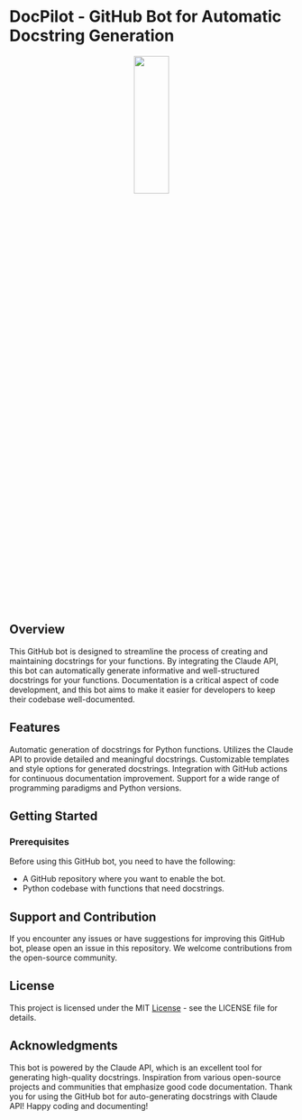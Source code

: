 # DocPilot - GitHub Bot for Automatic Docstring Generation
<p align="center"><img class="only-dark" width="35%" height="25%" src="https://github.com/Sam-Armstrong/DocPilot/blob/main/data/logo.png#gh-dark-mode-only"/></p>

## Overview

This GitHub bot is designed to streamline the process of creating and maintaining docstrings for your functions. By integrating the Claude API, this bot can automatically generate informative and well-structured docstrings for your functions. Documentation is a critical aspect of code development, and this bot aims to make it easier for developers to keep their codebase well-documented.

## Features

Automatic generation of docstrings for Python functions.
Utilizes the Claude API to provide detailed and meaningful docstrings.
Customizable templates and style options for generated docstrings.
Integration with GitHub actions for continuous documentation improvement.
Support for a wide range of programming paradigms and Python versions.

## Getting Started

### Prerequisites

Before using this GitHub bot, you need to have the following:

- A GitHub repository where you want to enable the bot.
- Python codebase with functions that need docstrings.

## Support and Contribution

If you encounter any issues or have suggestions for improving this GitHub bot, please open an issue in this repository. We welcome contributions from the open-source community.

## License

This project is licensed under the MIT [License](https://github.com/Sam-Armstrong/DocPilot/blob/main/LICENSE) - see the LICENSE file for details.

## Acknowledgments

This bot is powered by the Claude API, which is an excellent tool for generating high-quality docstrings.
Inspiration from various open-source projects and communities that emphasize good code documentation.
Thank you for using the GitHub bot for auto-generating docstrings with Claude API! Happy coding and documenting!
